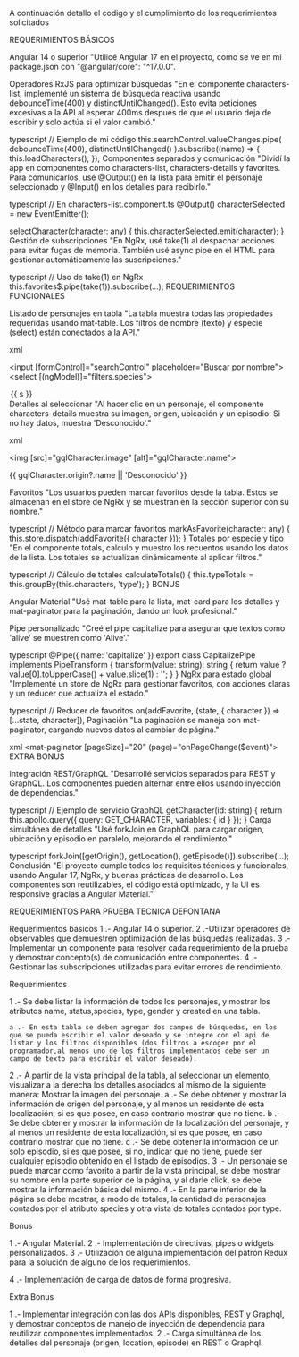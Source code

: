 A continuación detallo el codigo y el cumplimiento de los requerimientos solicitados

REQUERIMIENTOS BÁSICOS


Angular 14 o superior
"Utilicé Angular 17 en el proyecto, como se ve en mi package.json con "@angular/core": "^17.0.0". 

Operadores RxJS para optimizar búsquedas
"En el componente characters-list, implementé un sistema de búsqueda reactiva usando debounceTime(400) y distinctUntilChanged(). Esto evita peticiones excesivas a la API al esperar 400ms después de que el usuario deja de escribir y solo actúa si el valor cambió."

typescript
// Ejemplo de mi código
this.searchControl.valueChanges.pipe(
  debounceTime(400),
  distinctUntilChanged()
).subscribe((name) => {
  this.loadCharacters();
});
Componentes separados y comunicación
"Dividí la app en componentes como characters-list, characters-details y favorites. Para comunicarlos, usé @Output() en la lista para emitir el personaje seleccionado y @Input() en los detalles para recibirlo."

typescript
// En characters-list.component.ts
@Output() characterSelected = new EventEmitter<any>();

selectCharacter(character: any) {
  this.characterSelected.emit(character);
}
Gestión de subscripciones
"En NgRx, usé take(1) al despachar acciones para evitar fugas de memoria. También usé async pipe en el HTML para gestionar automáticamente las suscripciones."

typescript
// Uso de take(1) en NgRx
this.favorites$.pipe(take(1)).subscribe(...);
REQUERIMIENTOS FUNCIONALES

Listado de personajes en tabla
"La tabla muestra todas las propiedades requeridas usando mat-table. Los filtros de nombre (texto) y especie (select) están conectados a la API."

xml
<!-- Fragmento de mi template -->
<input [formControl]="searchControl" placeholder="Buscar por nombre">
<select [(ngModel)]="filters.species">
  <option *ngFor="let s of speciesList" [value]="s">{{ s }}</option>
</select>
Detalles al seleccionar
"Al hacer clic en un personaje, el componente characters-details muestra su imagen, origen, ubicación y un episodio. Si no hay datos, muestra 'Desconocido'."

xml
<!-- Detalles del personaje -->
<img [src]="gqlCharacter.image" [alt]="gqlCharacter.name">
<p>{{ gqlCharacter.origin?.name || 'Desconocido' }}</p>
Favoritos
"Los usuarios pueden marcar favoritos desde la tabla. Estos se almacenan en el store de NgRx y se muestran en la sección superior con su nombre."

typescript
// Método para marcar favoritos
markAsFavorite(character: any) {
  this.store.dispatch(addFavorite({ character }));
}
Totales por especie y tipo
"En el componente totals, calculo y muestro los recuentos usando los datos de la lista. Los totales se actualizan dinámicamente al aplicar filtros."

typescript
// Cálculo de totales
calculateTotals() {
  this.typeTotals = this.groupBy(this.characters, 'type');
}
BONUS

Angular Material
"Usé mat-table para la lista, mat-card para los detalles y mat-paginator para la paginación, dando un look profesional."

Pipe personalizado
"Creé el pipe capitalize para asegurar que textos como 'alive' se muestren como 'Alive'."

typescript
@Pipe({ name: 'capitalize' })
export class CapitalizePipe implements PipeTransform {
  transform(value: string): string {
    return value ? value[0].toUpperCase() + value.slice(1) : '';
  }
}
NgRx para estado global
"Implementé un store de NgRx para gestionar favoritos, con acciones claras y un reducer que actualiza el estado."

typescript
// Reducer de favoritos
on(addFavorite, (state, { character }) => [...state, character]),
Paginación
"La paginación se maneja con mat-paginator, cargando nuevos datos al cambiar de página."

xml
<mat-paginator [pageSize]="20" (page)="onPageChange($event)"></mat-paginator>
EXTRA BONUS

Integración REST/GraphQL
"Desarrollé servicios separados para REST y GraphQL. Los componentes pueden alternar entre ellos usando inyección de dependencias."

typescript
// Ejemplo de servicio GraphQL
getCharacter(id: string) {
  return this.apollo.query({ query: GET_CHARACTER, variables: { id } });
}
Carga simultánea de detalles
"Usé forkJoin en GraphQL para cargar origen, ubicación y episodio en paralelo, mejorando el rendimiento."

typescript
forkJoin([getOrigin(), getLocation(), getEpisode()]).subscribe(...);
Conclusión
"El proyecto cumple todos los requisitos técnicos y funcionales, usando Angular 17, NgRx, y buenas prácticas de desarrollo. Los componentes son reutilizables, el código está optimizado, y la UI es responsive gracias a Angular Material."

REQUERIMIENTOS PARA PRUEBA TECNICA DEFONTANA

Requerimientos basicos
1 .- Angular 14 o superior.
2 .-Utilizar operadores de observables que demuestren optimización de las búsquedas realizadas.
3 .-Implementar un componente para resolver cada requerimiento de la prueba y demostrar concepto(s) de comunicación entre componentes.
4 .-Gestionar las subscripciones utilizadas para evitar errores de rendimiento.


Requerimientos

1 .- Se debe listar la información de todos los personajes, y mostrar los atributos name, status,species, type, gender y created  en una tabla. 

    a .- En esta tabla se deben agregar dos campos de búsquedas, en los que se pueda escribir el valor deseado y se integre con el api de listar y los filtros disponibles (dos filtros a escoger por el programador,al menos uno de los filtros implementados debe ser un campo de texto para escribir el valor deseado).
2 .- A partir de la vista principal de la tabla, al seleccionar un elemento, visualizar a la derecha los detalles asociados al mismo de la siguiente manera:
Mostrar la imagen del personaje.
    a .- Se debe obtener y mostrar la información de origen del personaje, y al menos un residente de esta localización, si es que posee, en caso contrario mostrar que no tiene.
    b .- Se debe obtener y mostrar la información de la localización del personaje, y al menos un residente de esta localización, si es que posee, en caso contrario mostrar que no tiene.
    c .- Se debe obtener la información de un solo episodio, si es que posee, si no, indicar que no tiene, puede ser cualquier episodio obtenido en el listado de episodios.
3 .- Un personaje se puede marcar como favorito a partir de la vista principal, se debe mostrar su nombre en la parte superior de la página, y al darle click, se debe mostrar la información básica del mismo.
4 .- En la parte inferior de la página se debe mostrar, a modo de totales, la cantidad de personajes contados por el atributo species y otra vista de totales contados por type.


Bonus

1 .- Angular Material.
2 .- Implementación de directivas, pipes o widgets personalizados.
3 .- Utilización de alguna implementación del patrón Redux para la solución de alguno de los requerimientos.

4 .- Implementación de carga de datos de forma progresiva.


Extra Bonus

1 .- Implementar integración con las dos APIs disponibles, REST y Graphql, y demostrar conceptos de manejo de inyección de dependencia para reutilizar componentes implementados.
2 .- Carga simultánea de los detalles del personaje (origen, location, episode) en REST o Graphql.







